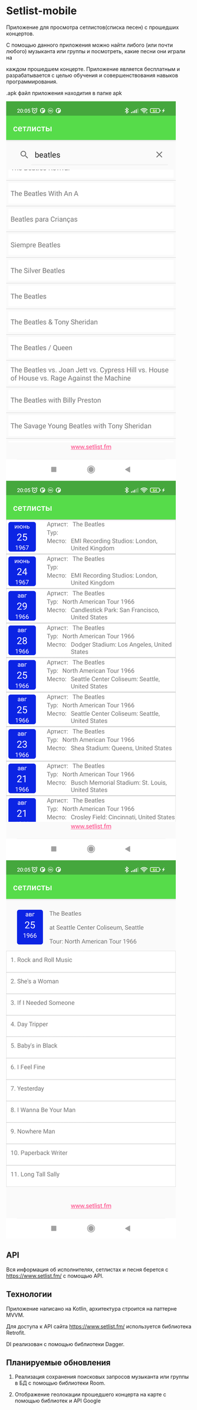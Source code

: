 Setlist-mobile
===============

Приложение для просмотра сетлистов(списка песен) с прошедших концертов. 

С помощью данного приложения можно найти либого (или почти любого) музыканта или группы и посмотреть, какие песни они играли на 

каждом прошедшем концерте. Приложение является бесплатным и разрабатывается с целью обучения и совершенствования навыков программирования.

.apk файл приложения находития в папке apk

![](images/example_1.png) 
![](images/example_2.png) 
![](images/example_3.png)



API
-----

Вся информация об исполнителях, сетлистах и песня берется c https://www.setlist.fm/ с помощью API. 


Технологии
-----------

Приложение написано на Kotlin, архитектура строится на паттерне MVVM. 

Для доступа к API сайта https://www.setlist.fm/ используется библиотека Retrofit.

DI реализован с помощью библиотеки Dagger.


Планируемые обновления
-------------------------

1. Реализация сохранения поисковых запросов музыканта или группы в БД с помощью библиотеки Room.

2. Отображение геолокации прошедшего концерта на карте с помощью библиотек и API Google